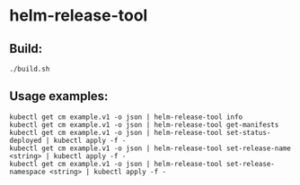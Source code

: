 # helm-release-tool

## Build:

```shell
./build.sh
```

## Usage examples:

```shell
kubectl get cm example.v1 -o json | helm-release-tool info
kubectl get cm example.v1 -o json | helm-release-tool get-manifests
kubectl get cm example.v1 -o json | helm-release-tool set-status-deployed | kubectl apply -f -
kubectl get cm example.v1 -o json | helm-release-tool set-release-name <string> | kubectl apply -f -
kubectl get cm example.v1 -o json | helm-release-tool set-release-namespace <string> | kubectl apply -f -
```
